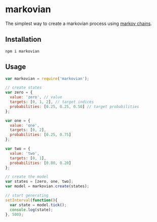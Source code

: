 # markovian

The simplest way to create a markovian process using [markov chains](https://en.wikipedia.org/wiki/Markov_chain).

## Installation
```
npm i markovian
```

## Usage

```js
var markovian = require('markovian');

// create states
var zero = {
  value: 'zero', // value
  targets: [0, 1, 2], // target indices
  probabilities: [0.25, 0.25, 0.50] // target probabilities
};

var one = {
  value: 'one',
  targets: [0, 2],
  probabilities: [0.25, 0.75]
};

var two = {
  value: 'two',
  targets: [0, 1],
  probabilities: [0.80, 0.20]
};

// create the model
var states = [zero, one, two];
var model = markovian.create(states);

// start generating
setInterval(function(){
  var state = model.tick();
  console.log(state);
}, 500);
```
